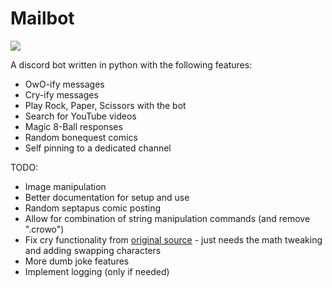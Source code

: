 # Mailbot

<img src='https://cdn.discordapp.com/avatars/650044532670595115/41c744765c21ac35d1dbec5159de13aa.png?size=128'>

A discord bot written in python with the following features:
- OwO-ify messages
- Cry-ify messages
- Play Rock, Paper, Scissors with the bot
- Search for YouTube videos
- Magic 8-Ball responses
- Random bonequest comics
- Self pinning to a dedicated channel

TODO:
- Image manipulation
- Better documentation for setup and use
- Random septapus comic posting
- Allow for combination of string manipulation commands (and remove ".crowo")
- Fix cry functionality from [original source](https://github.com/dead-bird/apcry/blob/master/api/cry.js) - just needs the math tweaking and adding swapping characters
- More dumb joke features
- Implement logging (only if needed)
